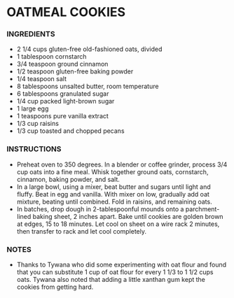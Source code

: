 # OATMEAL COOKIES

### INGREDIENTS
- 2 1/4 cups gluten-free old-fashioned oats, divided
- 1 tablespoon cornstarch
- 3/4 teaspoon ground cinnamon
- 1/2 teaspoon gluten-free baking powder
- 1/4 teaspoon salt
- 8 tablespoons unsalted butter, room temperature
- 6 tablespoons granulated sugar
- 1/4 cup packed light-brown sugar
- 1 large egg
- 1 teaspoons pure vanilla extract
- 1/3 cup raisins
- 1/3 cup toasted and chopped pecans

### INSTRUCTIONS
- Preheat oven to 350 degrees. In a blender or coffee grinder, process 3/4 cup oats into a fine meal. Whisk together ground oats, cornstarch, cinnamon, baking powder, and salt.
- In a large bowl, using a mixer, beat butter and sugars until light and fluffy. Beat in egg and vanilla. With mixer on low, gradually add oat mixture, beating until combined. Fold in raisins, and remaining oats.
- In batches, drop dough in 2-tablespoonful mounds onto a parchment-lined baking sheet, 2 inches apart. Bake until cookies are golden brown at edges, 15 to 18 minutes. Let cool on sheet on a wire rack 2 minutes, then transfer to rack and let cool completely.


### NOTES
- Thanks to Tywana who did some experimenting with oat flour and found that you can substitute 1 cup of oat flour for every 1 1/3 to 1 1/2 cups oats. Tywana also noted that adding a little xanthan gum kept the cookies from getting hard.
